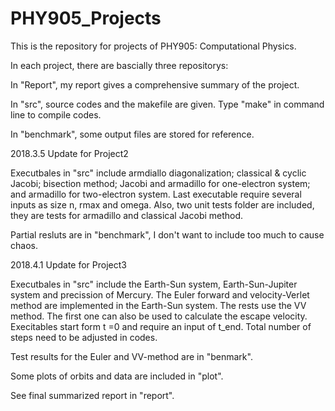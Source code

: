 # PHY905_Projects
This is the repository for projects of PHY905: Computational Physics.

In each project, there are bascially three repositorys:

In "Report", my report gives a comprehensive summary of the project.

In "src", source codes and the makefile are given. Type "make" in command line to compile codes.

In "benchmark", some output files are stored for reference.

2018.3.5 Update for Project2

Executbales in "src" include armdiallo diagonalization; classical & cyclic Jacobi; bisection method; Jacobi and armadillo for one-electron system; and armadillo for two-electron system. Last executable require several inputs as size n, rmax and omega. Also, two unit tests folder are included, they are tests for armadillo and classical Jacobi method.

Partial resluts are in "benchmark", I don't want to include too much to cause chaos.

2018.4.1 Update for Project3

Executbales in "src" include the Earth-Sun system, Earth-Sun-Jupiter system and precission of Mercury. The Euler forward and velocity-Verlet method are implemented in the Earth-Sun system. The rests use the VV method. The first one can also be used to calculate the escape velocity. Execitables start form t =0 and require an input of t_end.
Total number of steps need to be adjusted in codes.

Test results for the Euler and VV-method are in "benmark".

Some plots of orbits and data are included in "plot".

See final summarized report in "report".

